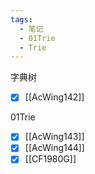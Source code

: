 ```yaml
---
tags:
  - 笔记
  - 01Trie
  - Trie
---
```

字典树
- [x] [[AcWing142]]

01Trie
- [x] [[AcWing143]]
- [x] [[AcWing144]]
- [x] [[CF1980G]]
